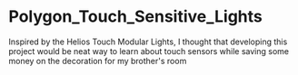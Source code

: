 # Polygon_Touch_Sensitive_Lights
Inspired by the Helios Touch Modular Lights, I thought that developing this project would be neat way to learn about touch sensors while saving some money on the decoration for my brother's room
